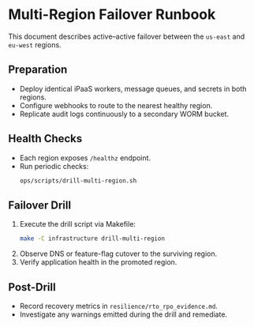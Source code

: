 # Multi-Region Failover Runbook

This document describes active–active failover between the `us-east` and `eu-west` regions.

## Preparation
- Deploy identical iPaaS workers, message queues, and secrets in both regions.
- Configure webhooks to route to the nearest healthy region.
- Replicate audit logs continuously to a secondary WORM bucket.

## Health Checks
- Each region exposes `/healthz` endpoint.
- Run periodic checks:
  ```bash
  ops/scripts/drill-multi-region.sh
  ```

## Failover Drill
1. Execute the drill script via Makefile:
   ```bash
   make -C infrastructure drill-multi-region
   ```
2. Observe DNS or feature-flag cutover to the surviving region.
3. Verify application health in the promoted region.

## Post-Drill
- Record recovery metrics in `resilience/rto_rpo_evidence.md`.
- Investigate any warnings emitted during the drill and remediate.
